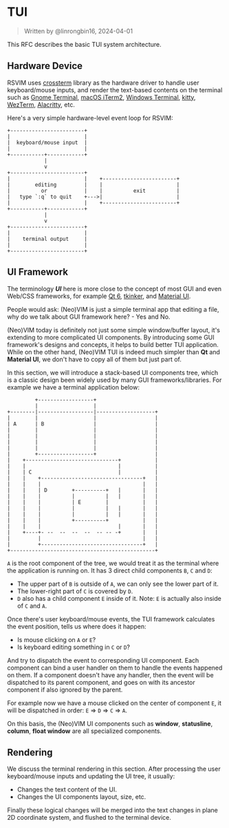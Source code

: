 # TUI

> Written by @linrongbin16, 2024-04-01

This RFC describes the basic TUI system architecture.

## Hardware Device

RSVIM uses [crossterm](https://crates.io/crates/crossterm) library as the hardware driver to handle user keyboard/mouse inputs, and render the text-based contents on the terminal such as [Gnome Terminal](https://en.wikipedia.org/wiki/GNOME_Terminal), [macOS iTerm2](https://iterm2.com/), [Windows Terminal](https://aka.ms/terminal), [kitty](https://sw.kovidgoyal.net/kitty/), [WezTerm](https://wezfurlong.org/wezterm/index.html), [Alacritty](https://alacritty.org/), etc.

Here's a very simple hardware-level event loop for RSVIM:

```text
+------------------------+
|                        |
|  keyboard/mouse input  |
|                        |
+-----------+------------+
            |
            v
+------------------------+
|                        |    +------------------------+
|        editing         |    |                        |
|          or            |    |          exit          |
|   type `:q` to quit    +--->|                        |
|                        |    +------------------------+
+-----------+------------+
            |
            v
+------------------------+
|                        |
|    terminal output     |
|                        |
+------------------------+
```

<!-- https://asciiflow.com/#/share/eJyrVspLzE1VslJKLE5JA2ElHaWcxMrUIqBQdYxSWWpRcWZ%2BXoySlZFOjFIFkLY0MweyKkEilqZAVklqRQmQE6P0aErPoykNVEITFPCCmJi8R1OacMnikULVnp1amZSfWJSin5tfWpyqkJlXUFpCgnZKbJ9CRCCsIS6sZhC0jiTn4dU8bQ9pmgddoqCug1CtTE3JLMnMS8e0Ep%2Bj0F2dX4TV1UgqUisyS7AbUVJZkKqQYFWYoFCSr1BYClH2aMochJOn7SLNNTjCkJjUSySaMZodBjA7EKO9JLUoNzMvMUchv7QEXECSpp1826mZyghYp1SrVAsAziCWcw%3D%3D) -->

## UI Framework

The terminology _**UI**_ here is more close to the concept of most GUI and even Web/CSS frameworks, for example [Qt 6](https://doc.qt.io/qt-6/index.html), [tkinker](https://docs.python.org/3/library/tkinter.html#module-tkinter), and [Material UI](https://mui.com/material-ui/).

People would ask: (Neo)VIM is just a simple terminal app that editing a file, why do we talk about GUI framework here? - Yes and No.

(Neo)VIM today is definitely not just some simple window/buffer layout, it's extending to more complicated UI components. By introducing some GUI framework's designs and concepts, it helps to build better TUI application. While on the other hand, (Neo)VIM TUI is indeed much simpler than **Qt** and **Material UI**, we don't have to copy all of them but just part of.

In this section, we will introduce a stack-based UI components tree, which is a classic design been widely used by many GUI frameworks/libraries. For example we have a terminal application below:

```text
         +------------------+
         |                  |
+--------|------------------|-------------------+
|        |                  |                   |
| A      | B                |                   |
|        |                  |                   |
|        |                  |                   |
|        |                  |                   |
|        |                  |                   |
|        +------------------+                   |
|    +------------------------------+           |
|    |                              |           |
|    | C                            |           |
|    |    +---------------------------------+   |
|    |    |                                 |   |
|    |    | D        +----------+   |       |   |
|    |    |          |          |   |       |   |
|    |    |          | E        |           |   |
|    |    |          |          |   |       |   |
|    |    |          |          |   |       |   |
|    |    |          +----------+           |   |
|    |    |                         |       |   |
|    +----+- --  --  --  --  -- -- -+       |   |
|         |                                 |   |
|         +---------------------------------+   |
+-----------------------------------------------+
```

<!-- https://asciiflow.com/#/share/eJyrVspLzE1VssorzcnRUcpJrEwtUrJSqo5RKkstKs7Mz4tRsjLSiVGqANKWZpZAViVIxNIQyCpJrSgBcmKUFGDg0ZSeR1MayEITFLCAmJg8JLObMBVgFQTrw%2BuUJnJdSbZGkA%2FBrmrC63Ts%2FgGKQvU6IpQ5kaqXEnuHtN4p5MbYDELmU5DeSc0TaPZiTfa4wgZDrzMFemnvbRT%2FY7efgPfhanDpdkEoI%2BiVCSg24jcXeyDC9ZBuhivOWKGnKyg3g2AeRM5rRJqKBgi4Cs0Fe4CkAoSjQIhGpmbgtgMzuPC6FJtesosqktAMJNvpYyMJbotRqlWqBQDhhp4A) -->

`A` is the root component of the tree, we would treat it as the terminal where the application is running on. It has 3 direct child components `B`, `C` and `D`:

- The upper part of `B` is outside of `A`, we can only see the lower part of it.
- The lower-right part of `C` is covered by `D`.
- `D` also has a child component `E` inside of it. Note: `E` is actually also inside of `C` and `A`.

Once there's user keyboard/mouse events, the TUI framework calculates the event position, tells us where does it happen:

- Is mouse clicking on `A` or `E`?
- Is keyboard editing something in `C` or `D`?

And try to dispatch the event to corresponding UI component. Each component can bind a user handler on them to handle the events happened on them. If a component doesn't have any handler, then the event will be dispatched to its parent component, and goes on with its ancestor component if also ignored by the parent.

For example now we have a mouse clicked on the center of component `E`, it will be dispatched in order: `E` => `D` => `C` => `A`.

On this basis, the (Neo)VIM UI components such as **window**, **statusline**, **column**, **float window** are all specialized components.

## Rendering

We discuss the terminal rendering in this section. After processing the user keyboard/mouse inputs and updating the UI tree, it usually:

- Changes the text content of the UI.
- Changes the UI components layout, size, etc.

Finally these logical changes will be merged into the text changes in plane 2D coordinate system, and flushed to the terminal device.
